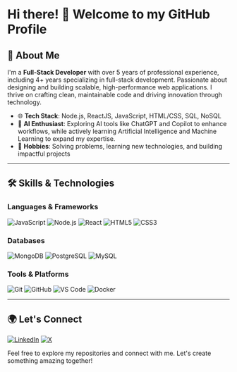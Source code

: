 # Hi there! 👋 Welcome to my GitHub Profile

## 🌟 About Me
I'm a **Full-Stack Developer** with over 5 years of professional experience, including 4+ years specializing in full-stack development. Passionate about designing and building scalable, high-performance web applications. I thrive on crafting clean, maintainable code and driving innovation through technology.

- 🌐 **Tech Stack**: Node.js, ReactJS, JavaScript, HTML/CSS, SQL, NoSQL
- 🤖 **AI Enthusiast**: Exploring AI tools like ChatGPT and Copilot to enhance workflows, while actively learning Artificial Intelligence and Machine Learning to expand my expertise.
- 🚀 **Hobbies**: Solving problems, learning new technologies, and building impactful projects

---

## 🛠️ Skills & Technologies

### **Languages & Frameworks**
![JavaScript](https://img.shields.io/badge/JavaScript-F7DF1E?style=for-the-badge&logo=javascript&logoColor=black)
![Node.js](https://img.shields.io/badge/Node.js-339933?style=for-the-badge&logo=node.js&logoColor=white)
![React](https://img.shields.io/badge/React-61DAFB?style=for-the-badge&logo=react&logoColor=black)
![HTML5](https://img.shields.io/badge/HTML5-E34F26?style=for-the-badge&logo=html5&logoColor=white)
![CSS3](https://img.shields.io/badge/CSS3-1572B6?style=for-the-badge&logo=css3&logoColor=white)

### **Databases**
![MongoDB](https://img.shields.io/badge/MongoDB-47A248?style=for-the-badge&logo=mongodb&logoColor=white)
![PostgreSQL](https://img.shields.io/badge/PostgreSQL-336791?style=for-the-badge&logo=postgresql&logoColor=white)
![MySQL](https://img.shields.io/badge/MySQL-4479A1?style=for-the-badge&logo=mysql&logoColor=white)

### **Tools & Platforms**
![Git](https://img.shields.io/badge/Git-F05032?style=for-the-badge&logo=git&logoColor=white)
![GitHub](https://img.shields.io/badge/GitHub-181717?style=for-the-badge&logo=github&logoColor=white)
![VS Code](https://img.shields.io/badge/VS%20Code-007ACC?style=for-the-badge&logo=visual-studio-code&logoColor=white)
![Docker](https://img.shields.io/badge/Docker-2496ED?style=for-the-badge&logo=docker&logoColor=white)

---

## 🌍 Let's Connect

[![LinkedIn](https://img.shields.io/badge/LinkedIn-0077B5?style=for-the-badge&logo=linkedin&logoColor=white)](https://www.linkedin.com/in/rajeshkannan-pillai-74)
[![X](https://img.shields.io/badge/X-000000?style=for-the-badge&logo=x&logoColor=white)](https://x.com/rajeshpillai14)

Feel free to explore my repositories and connect with me. Let's create something amazing together!
